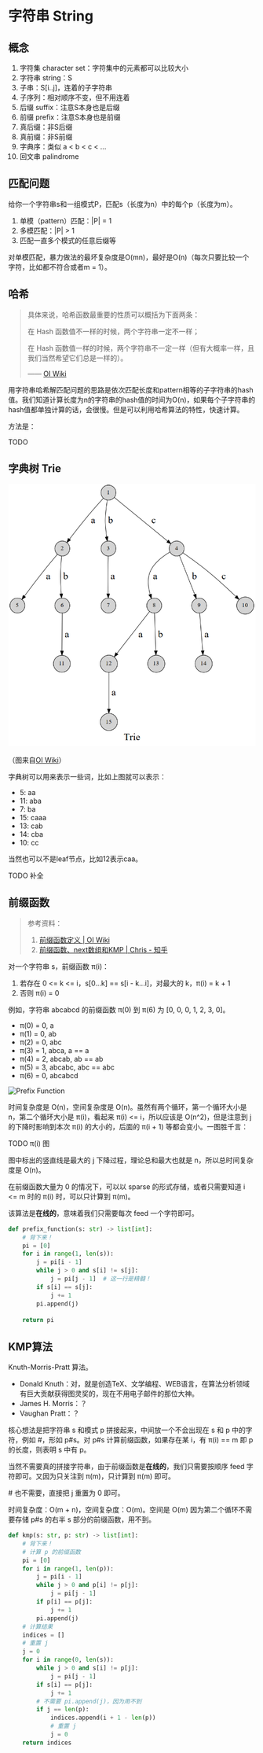 # 字符串 String

## 概念

1. 字符集 character set：字符集中的元素都可以比较大小
1. 字符串 string：S
1. 子串：S[i..j]，连着的子字符串
1. 子序列：相对顺序不变，但不用连着
1. 后缀 suffix：注意S本身也是后缀
1. 前缀 prefix：注意S本身也是前缀
1. 真后缀：非S后缀
1. 真前缀：非S前缀
1. 字典序：类似 a < b < c < ...
1. 回文串 palindrome

## 匹配问题

给你一个字符串s和一组模式P，匹配s（长度为n）中的每个p（长度为m）。

1. 单模（pattern）匹配：|P| = 1
1. 多模匹配：|P| > 1
1. 匹配一直多个模式的任意后缀等

对单模匹配，暴力做法的最坏复杂度是O(mn)，最好是O(n)（每次只要比较一个字符，比如都不符合或者m = 1）。

## 哈希

> 具体来说，哈希函数最重要的性质可以概括为下面两条：
>
> 在 Hash 函数值不一样的时候，两个字符串一定不一样；
>
> 在 Hash 函数值一样的时候，两个字符串不一定一样（但有大概率一样，且我们当然希望它们总是一样的）。
>
> —— [OI Wiki](https://oi-wiki.org/string/hash/)

用字符串哈希解匹配问题的思路是依次匹配长度和pattern相等的子字符串的hash值。我们知道计算长度为n的字符串的hash值的时间为O(n)，如果每个子字符串的hash值都单独计算的话，会很慢。但是可以利用哈希算法的特性，快速计算。

方法是：

TODO

## 字典树 Trie

![Trie](Trie.png)

（图来自[OI Wiki](https://oi-wiki.org/string/trie/)）

字典树可以用来表示一些词，比如上图就可以表示：

- 5: aa
- 11: aba
- 7: ba
- 15: caaa
- 13: cab
- 14: cba
- 10: cc

当然也可以不是leaf节点，比如12表示caa。

TODO 补全

## 前缀函数

> 参考资料：
> 
> 1. [前缀函数定义 | OI Wiki](https://oi-wiki.org/string/kmp/#_2)
> 1. [前缀函数、next数组和KMP | Chris - 知乎](https://zhuanlan.zhihu.com/p/348914214)

对一个字符串 s，前缀函数 π(i)：

1. 若存在 0 <= k <= i，s[0...k] == s[i - k...i]，对最大的 k，π(i) = k + 1
1. 否则 π(i) = 0

例如，字符串 abcabcd 的前缀函数 π(0) 到 π(6) 为 [0, 0, 0, 1, 2, 3, 0]。

- π(0) = 0, a
- π(1) = 0, ab
- π(2) = 0, abc
- π(3) = 1, abca, a == a
- π(4) = 2, abcab, ab == ab
- π(5) = 3, abcabc, abc == abc
- π(6) = 0, abcabcd

![Prefix Function](prefix_function.png)

时间复杂度是 O(n)，空间复杂度是 O(n)。虽然有两个循环，第一个循环大小是 n，第二个循环大小是 π(i)，看起来 π(i) <= i，所以应该是 O(n^2)，但是注意到 j 的下降时影响到本次 π(i) 的大小的，后面的 π(i + 1) 等都会变小。一图胜千言：

TODO π(i) 图

图中标出的竖直线是最大的 j 下降过程，理论总和最大也就是 n，所以总时间复杂度是 O(n)。

在前缀函数大量为 0 的情况下，可以以 sparse 的形式存储，或者只需要知道 i <= m 时的 π(i) 时，可以只计算到 π(m)。

该算法是**在线的**，意味着我们只需要每次 feed 一个字符即可。

```python
def prefix_function(s: str) -> list[int]:
    # 背下来！
    pi = [0]
    for i in range(1, len(s)):
        j = pi[i - 1]
        while j > 0 and s[i] != s[j]:
            j = pi[j - 1]  # 这一行是精髓！
        if s[i] == s[j]:
            j += 1
        pi.append(j)

    return pi
```

## KMP算法

Knuth-Morris-Pratt 算法。

- Donald Knuth：对，就是创造TeX、文学编程、WEB语言，在算法分析领域有巨大贡献获得图灵奖的，现在不用电子邮件的那位大神。
- James H. Morris：？
- Vaughan Pratt：？

核心想法是把字符串 s 和模式 p 拼接起来，中间放一个不会出现在 s 和 p 中的字符，例如 #，形如 p#s。对 p#s 计算前缀函数，如果存在某 i，有 π(i) == m 即 p 的长度，则表明 s 中有 p。

当然不需要真的拼接字符串，由于前缀函数是**在线的**，我们只需要按顺序 feed 字符即可。又因为只关注到 π(m)，只计算到 π(m) 即可。

\# 也不需要，直接把 j 重置为 0 即可。

时间复杂度：O(m + n)，空间复杂度：O(m)。空间是 O(m) 因为第二个循环不需要存储 p#s 的右半 s 部分的前缀函数，用不到。

```python
def kmp(s: str, p: str) -> list[int]:
    # 背下来！
    # 计算 p 的前缀函数
    pi = [0]
    for i in range(1, len(p)):
        j = pi[i - 1]
        while j > 0 and p[i] != p[j]:
            j = pi[j - 1]
        if p[i] == p[j]:
            j += 1
        pi.append(j)
    # 计算结果
    indices = []
    # 重置 j
    j = 0
    for i in range(0, len(s)):
        while j > 0 and s[i] != p[j]:
            j = pi[j - 1]
        if s[i] == p[j]:
            j += 1
        # 不需要 pi.append(j)，因为用不到
        if j == len(p):
            indices.append(i + 1 - len(p))
            # 重置 j
            j = 0
    return indices
```
